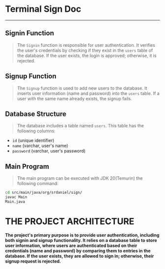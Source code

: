 # **Terminal Sign Doc**

---

## **Signin Function**

> The `Signin` function is responsible for user authentication. It verifies the user's credentials by checking if they exist in the `users` table of the database. If the user exists, the login is approved; otherwise, it is rejected.

## **Signup Function**

> The `Signup` function is used to add new users to the database. It inserts user information (name and password) into the `users` table. If a user with the same name already exists, the signup fails.

## **Database Structure**

> The database includes a table named `users`. This table has the following columns:
- `id` (unique identifier) 
- `name` (varchar, user's name)
- `password` (varchar, user's password)

## **Main Program**


> The main program can be executed with JDK 20(Temurin) the following command:

```bash
cd src/main/java/org/srdaniel/sign/
javac Main
Main.java
```

# THE PROJECT ARCHITECTURE 

**The project's primary purpose is to provide user authentication, including both signin and signup functionality. It relies on a database table to store
user information, where users are authenticated based on their credentials (name and password) by comparing them to entries in the database. If the user
exists, they are allowed to sign in; otherwise, their signup request is rejected.**
